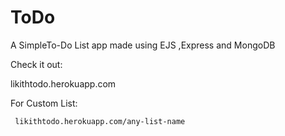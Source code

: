 # ToDo
A SimpleTo-Do List app made using EJS ,Express and MongoDB


Check it out:

likithtodo.herokuapp.com

For Custom List:
``` 
 likithtodo.herokuapp.com/any-list-name
```
